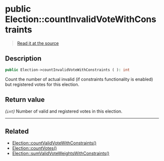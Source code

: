 # public Election::countInvalidVoteWithConstraints

> [Read it at the source](https://github.com/julien-boudry/Condorcet/blob/master/src/ElectionProcess/VotesProcess.php#L53)

## Description    

```php
public Election->countInvalidVoteWithConstraints ( ): int
```

Count the number of actual invalid (if constraints functionality is enabled) but registered votes for this election.


## Return value   

*(`int`)* Number of valid and registered votes in this election.


---------------------------------------

## Related

* [Election::countValidVoteWithConstraints()](/Docs/api-reference/Election%20Class/Election--countValidVoteWithConstraints().md)    
* [Election::countVotes()](/Docs/api-reference/Election%20Class/Election--countVotes().md)    
* [Election::sumValidVoteWeightsWithConstraints()](/Docs/api-reference/Election%20Class/Election--sumValidVoteWeightsWithConstraints().md)    
